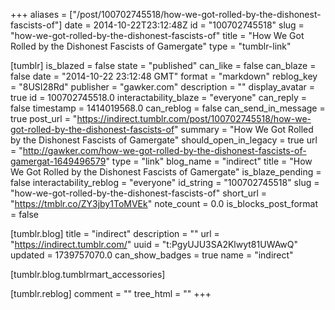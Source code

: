 +++
aliases = ["/post/100702745518/how-we-got-rolled-by-the-dishonest-fascists-of"]
date = 2014-10-22T23:12:48Z
id = "100702745518"
slug = "how-we-got-rolled-by-the-dishonest-fascists-of"
title = "How We Got Rolled by the Dishonest Fascists of Gamergate"
type = "tumblr-link"

[tumblr]
is_blazed = false
state = "published"
can_like = false
can_blaze = false
date = "2014-10-22 23:12:48 GMT"
format = "markdown"
reblog_key = "8USI28Rd"
publisher = "gawker.com"
description = ""
display_avatar = true
id = 100702745518.0
interactability_blaze = "everyone"
can_reply = false
timestamp = 1414019568.0
can_reblog = false
can_send_in_message = true
post_url = "https://indirect.tumblr.com/post/100702745518/how-we-got-rolled-by-the-dishonest-fascists-of"
summary = "How We Got Rolled by the Dishonest Fascists of Gamergate"
should_open_in_legacy = true
url = "http://gawker.com/how-we-got-rolled-by-the-dishonest-fascists-of-gamergat-1649496579"
type = "link"
blog_name = "indirect"
title = "How We Got Rolled by the Dishonest Fascists of Gamergate"
is_blaze_pending = false
interactability_reblog = "everyone"
id_string = "100702745518"
slug = "how-we-got-rolled-by-the-dishonest-fascists-of"
short_url = "https://tmblr.co/ZY3jby1ToMVEk"
note_count = 0.0
is_blocks_post_format = false

[tumblr.blog]
title = "indirect"
description = ""
url = "https://indirect.tumblr.com/"
uuid = "t:PgyUJU3SA2Klwyt81UWAwQ"
updated = 1739757070.0
can_show_badges = true
name = "indirect"

[tumblr.blog.tumblrmart_accessories]

[tumblr.reblog]
comment = ""
tree_html = ""
+++

